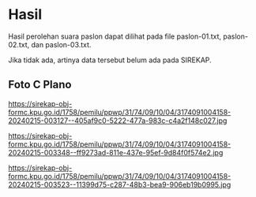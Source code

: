 # Hasil

Hasil perolehan suara paslon dapat dilihat pada file paslon-01.txt, paslon-02.txt, dan paslon-03.txt.

Jika tidak ada, artinya data tersebut belum ada pada SIREKAP.

## Foto C Plano

https://sirekap-obj-formc.kpu.go.id/1758/pemilu/ppwp/31/74/09/10/04/3174091004158-20240215-003127--405af9c0-5222-477a-983c-c4a2f148c027.jpg

https://sirekap-obj-formc.kpu.go.id/1758/pemilu/ppwp/31/74/09/10/04/3174091004158-20240215-003348--ff9273ad-811e-437e-95ef-9d84f0f574e2.jpg

https://sirekap-obj-formc.kpu.go.id/1758/pemilu/ppwp/31/74/09/10/04/3174091004158-20240215-003523--11399d75-c287-48b3-bea9-906eb19b0995.jpg
